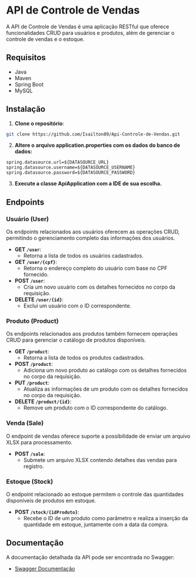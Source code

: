 # API de Controle de Vendas
A API de Controle de Vendas é uma aplicação RESTful que oferece funcionalidades CRUD para usuários e produtos, além de gerenciar o controle de vendas e o estoque.

## Requisitos
- Java
- Maven
- Spring Boot
- MySQL

## Instalação

1. **Clone o repositório**:
```bash
git clone https://github.com/Isailton89/Api-Controle-de-Vendas.git
```
2. **Altere o arquivo application.properties com os dados do banco de dados:**
```
spring.datasource.url=${DATASOURCE_URL}
spring.datasource.username=${DATASOURCE_USERNAME}
spring.datasource.password=${DATASOURCE_PASSWORD}
```
3. **Execute a classe ApiApplication com a IDE de sua escolha.**

## Endpoints

### Usuário (User)

Os endpoints relacionados aos usuários oferecem as operações CRUD, permitindo o gerenciamento completo das informações dos usuários.

- **GET `/user`**:
    - Retorna a lista de todos os usuários cadastrados.
- **GET `/user/{cpf}`**:
    - Retorna o endereço completo do usuário com base no CPF fornecido.
- **POST `/user`**:
    - Cria um novo usuário com os detalhes fornecidos no corpo da requisição.
- **DELETE `/user/{id}`**:
    - Exclui um usuário com o ID correspondente.

### Produto (Product)

Os endpoints relacionados aos produtos também fornecem operações CRUD para gerenciar o catálogo de produtos disponíveis.

- **GET `/product`**:
    - Retorna a lista de todos os produtos cadastrados.
- **POST `/product`**:
    - Adiciona um novo produto ao catálogo com os detalhes fornecidos no corpo da requisição.
- **PUT `/product`**:
    - Atualiza as informações de um produto com os detalhes fornecidos no corpo da requisição.
- **DELETE `/product/{id}`**:
    - Remove um produto com o ID correspondente do catálogo.

### Venda (Sale)

O endpoint de vendas oferece suporte  a possibilidade de enviar um arquivo XLSX para processamento.

- **POST `/sale`**:
    - Submete um arquivo XLSX contendo detalhes das vendas para registro.

### Estoque (Stock)

O endpoint relacionado ao estoque permitem o controle das quantidades disponíveis de produtos em estoque.

- **POST `/stock/{idProduto}`**:
    - Recebe o ID de um produto como parâmetro e realiza a inserção da quantidade em estoque, juntamente com a data da compra.

## Documentação

A documentação detalhada da API pode ser encontrada no Swagger:

- [Swagger Documentação](http://localhost:8080/swagger-ui/index.html)